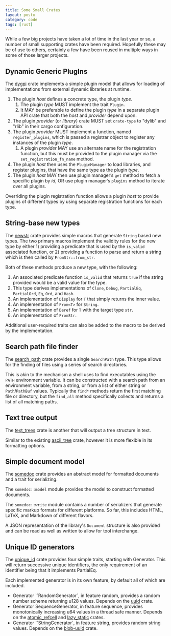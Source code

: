 ```yaml
---
title: Some Small Crates
layout: postx
category: code
tags: [rust]
---
```


While a few big projects have taken a lot of time in the last year or so, a number of small supporting crates have been required. Hopefully these may be of use to others, certainly a few have been reused in multiple ways in some of those larger projects.

## Dynamic Generic PlugIns

The [dygpi](https://crates.io/crates/dygpi) crate implements a simple plugin model that allows for loading of implementations from external dynamic libraries at runtime.

1. The plugin _host_ defines a concrete type, the plugin _type_.
   1. The plugin _type_ MUST implement the trait `Plugin`.
   1. It MAY be preferable to define the plugin _type_ in a separate plugin API crate that both the _host_ and _provider_ depend upon.
1. The plugin _provider_ (or _library_) crate MUST set `crate-type` to "dylib" and "rlib" in their cargo configuration.
1. The plugin _provider_ MUST implement a function, named `register_plugins`, which is passed a registrar object to register any instances of the plugin _type_.
   1. A plugin _provider_ MAY use an alternate name for the registration function, but this must be provided to the plugin manager via the `set_registration_fn_name` method.
1. The plugin _host_ then uses the `PluginManager` to load libraries, and register plugins, that have the same type as the plugin _type_.
1. The plugin _host_ MAY then use plugin manager’s `get` method to fetch a specific plugin by _id_, OR use plugin manager’s `plugins` method to iterate over all plugins.

Overriding the plugin registration function allows a plugin _host_ to provide plugins of different types by using separate registration functions for each type.

## String-base new types

The [newstr](https://crates.io/crates/newstr) crate provides simple macros that generate `String` based new types. The two primary macros implement the validity rules for the new type by either 1) providing a predicate that is used by the `is_valid` associated function, or 2) providing a function to parse and return a string which is then called by `FromStr::from_str`.

Both of these methods produce a new type, with the following:

1. An associated predicate function `is_valid` that returns `true` if the string provided would be a valid value for the type.
1. This type derives implementations of `Clone`, `Debug`, `PartialEq`, `PartialOrd`, `Eq`, `Ord`, and `Hash`.
1. An implementation of `Display` for `T` that simply returns the inner value.
1. An implementation of `From<T>` for `String`.
1. An implementation of `Deref` for `T` with the target type `str`.
1. An implementation of `FromStr`.

Additional user-required traits can also be added to the macro to be derived by the implementation.

## Search path file finder

The [search_path](https://crates.io/crates/search_path) crate provides a single `SearchPath` type. This type allows for the finding of files using a series of search directories. 

This is akin to the mechanism a shell uses to find executables using the `PATH` environment variable. It can be constructed with a search path from an environment variable, from a string, or from a list of either string or `Path`/`PathBuf` values. Typically the `find*` methods return the first matching file or directory, but the `find_all` method specifically collects and returns a list of all matching paths.

## Text tree output

The [text_trees](https://crates.io/crates/text_trees) crate is another that will output a tree structure in text. 

Similar to the existing [ascii_tree](https://crates.io/crates/ascii_tree) crate, however it is more flexible in its formatting options.

## Simple document model

The [somedoc](https://crates.io/crates/somedoc) crate provides an abstract model for formatted documents and a trait for serializing.

The `somedoc::model` module provides the model to construct formatted documents.

The `somedoc::write` module contains a number of serializers that generate specific markup formats for different platforms. So far, this includes HTML, LaTeX, and Markdown of different flavors.

A JSON representation of the library's `Document` structure is also provided and can be read as well as written to allow for tool interchange.

## Unique ID generators

The [unique_id](https://crates.io/crates/unique_id) crate provides four simple traits, starting with Generator. This will return successive unique identifiers, the only requirement of an identifier being that it implements PartialEq.

Each implemented generator is in its own feature, by default all of which are included.

* Generator ``RandomGenerator`, in feature random, provides a random number scheme returning u128 values. Depends on the [uuid](https://crates.io/crates/uuid) crate.
* Generator SequenceGenerator, in feature sequence, provides monotonically increasing u64 values in a thread safe manner. Depends on the [atomic_refcell](https://crates.io/crates/atomic_refcell) and [lazy_static](https://crates.io/crates/lazy_static) crates.
* Generator ``StringGenerator`, in feature string, provides random string values. Depends on the [blob-uuid](https://crates.io/crates/blob-uuid) crate.

